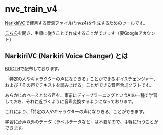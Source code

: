 # nvc_train_v4

[NarikiriVC](https://booth.pm/ja/items/2616221)で使用する音源ファイル(*.nvz4)を作成するためのツールです。

[こちら](https://colab.research.google.com/github/NON906/nvc_train_v4/blob/main/nvc_train_v4.ipynb)を開き、手順に従うことで作成することができます（要Googleアカウント）

## NarikiriVC (Narikiri Voice Changer) とは

[BOOTH](https://booth.pm/ja/items/2616221)で配布しております。

「特定の人やキャラクターの声になりきる」ことができるボイスチェンジャー、および「その声でテキストを読み上げる」ことができる音声合成ソフトです。

あらかじめベースとなる声を、事前にディープラーニングというAIの一種で学習しておき、それに近づくように音声変換するようになっております。

これにより、「特定の人やキャラクターの声になりきる」ことができます。

学習に音声以外のデータ（ラベルデータなど）は不要なので、手軽に行うことができます。
